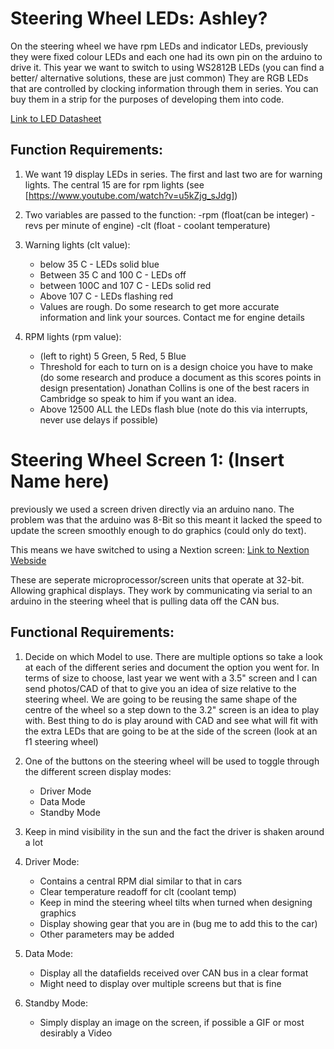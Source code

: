# Steering Wheel LEDs: Ashley?

On the steering wheel we have rpm LEDs and indicator LEDs, previously
they were fixed colour LEDs and each one had its own pin on the arduino to 
drive it. This year we want to switch to using WS2812B LEDs (you can find a 
better/ alternative solutions, these are just common) They are RGB LEDs that
are controlled by clocking information through them in series. You can buy 
them in a strip for the purposes of developing them into code.
    
[Link to LED Datasheet](https://cdn-shop.adafruit.com/datasheets/WS2812B.pdf)
    
## Function Requirements:
    
1. We want 19 display LEDs in series. The first and last two are for
   warning lights. The central 15 are for rpm lights
   (see [https://www.youtube.com/watch?v=u5kZjg_sJdg])
  
2. Two variables are passed to the function:
    -rpm (float(can be integer) - revs per minute of engine)
    -clt (float - coolant temperature)
    
3. Warning lights (clt value):
    - below 35 C - LEDs solid blue
    - Between 35 C and 100 C - LEDs off
    - between 100C and 107 C - LEDs solid red
    - Above 107 C - LEDs flashing red
    - Values are rough. Do some research to get more accurate
      information and link your sources. Contact me for engine 
      details

4. RPM lights (rpm value):
    - (left to right) 5 Green, 5 Red, 5 Blue
    - Threshold for each to turn on is a design choice you have to make 
      (do some research and produce a document as this scores points in 
      design presentation) Jonathan Collins is one of the best racers
      in Cambridge so speak to him if you want an idea.
    - Above 12500 ALL the LEDs flash blue (note do this via interrupts, 
      never use delays if possible)

# Steering Wheel Screen 1: (Insert Name here)

previously we used a screen driven directly via an arduino nano. The problem
was that the arduino was 8-Bit so this meant it lacked the speed to update the
screen smoothly enough to do graphics (could only do text).

This means we have switched to using a Nextion screen:
[Link to Nextion Webside](https://nextion.itead.cc/)

These are seperate microprocessor/screen units that operate at 32-bit. Allowing
graphical displays. They work by communicating via serial to an arduino in the 
steering wheel that is pulling data off the CAN bus.

## Functional Requirements:

1. Decide on which Model to use. There are multiple options so take a look
   at each of the different series and document the option you went for. In 
   terms of size to choose, last year we went with a 3.5" screen and I can
   send photos/CAD of that to give you an idea of size relative to the steering
   wheel. We are going to be reusing the same shape of the centre of the
   wheel so a step down to the 3.2" screen is an idea to play with. Best thing
   to do is play around with CAD and see what will fit with the extra LEDs that
   are going to be at the side of the screen (look at an f1 steering wheel)

2. One of the buttons on the steering wheel will be used to toggle through the
   different screen display modes:
    - Driver Mode
    - Data Mode
    - Standby Mode

3. Keep in mind visibility in the sun and the fact the driver is shaken
   around a lot

4. Driver Mode:
    - Contains a central RPM dial similar to that in cars
    - Clear temperature readoff for clt (coolant temp)
    - Keep in mind the steering wheel tilts when turned when designing
      graphics
    - Display showing gear that you are in (bug me to add this to the car)
    - Other parameters may be added

5. Data Mode:
    - Display all the datafields received over CAN bus in a clear format
    - Might need to display over multiple screens but that is fine

6. Standby Mode:
    - Simply display an image on the screen, if possible a GIF or most desirably
      a Video

